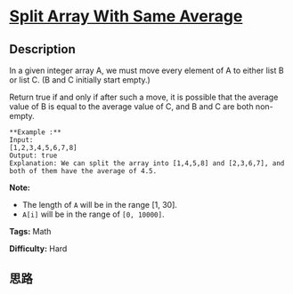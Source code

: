 # [Split Array With Same Average][title]

## Description

In a given integer array A, we must move every element of A to either list B
or list C. (B and C initially start empty.)

Return true if and only if after such a move, it is possible that the average
value of B is equal to the average value of C, and B and C are both non-empty.
            **Example :**    Input:     [1,2,3,4,5,6,7,8]    Output: true    Explanation: We can split the array into [1,4,5,8] and [2,3,6,7], and both of them have the average of 4.5.    

**Note:**

  * The length of `A` will be in the range [1, 30].
  * `A[i]` will be in the range of `[0, 10000]`.




**Tags:** Math

**Difficulty:** Hard

## 思路

[title]: https://leetcode.com/problems/split-array-with-same-average
